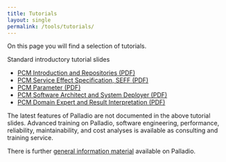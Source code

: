 ```yaml
---
title: Tutorials
layout: single
permalink: /tools/tutorials/
---
```


On this page you will find a selection of tutorials.

Standard introductory tutorial slides

- [PCM Introduction and Repositories (PDF)](/assets/files/tutorial_06_PCM_1auf1.pdf)
- [PCM Service Effect Specification, SEFF (PDF)](/assets/files/tutorial_07_PCM_SEFF_1auf1.pdf)
- [PCM Parameter (PDF)](/assets/files/tutorial_08_PCM_Parameter_1auf1.pdf)
- [PCM Software Architect and System Deployer (PDF)](/assets/files/tutorial_09_PCM_System_1auf1.pdf)
- [PCM Domain Expert and Result Interpretation (PDF)](/assets/files/tutorial_10_PCM_Final.pdf)

The latest features of Palladio are not documented in the above tutorial slides. Advanced training on Palladio, software engineering, performance, reliability, maintainability, and cost analyses is available as consulting and training service.

There is further [general information material](/about_palladio/information_material/) available on Palladio.
